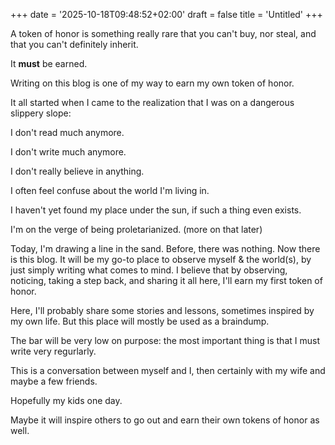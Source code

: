 +++
date = '2025-10-18T09:48:52+02:00'
draft = false
title = 'Untitled'
+++

A token of honor is something really rare that you can't buy, nor steal, and that you can't definitely inherit. 

It **must** be earned. 

Writing on this blog is one of my way to earn my own token of honor. 

It all started when I came to the realization that I was on a dangerous slippery slope:

I don't read much anymore.

I don't write much anymore. 

I don't really believe in anything. 

I often feel confuse about the world I'm living in.

I haven't yet found my place under the sun, if such a thing even exists. 

I'm on the verge of being proletarianized. (more on that later)

Today, I'm drawing a line in the sand. Before, there was nothing. Now there is this blog. It will be my go-to place to observe myself & the world(s), by just simply writing what comes to mind. I believe that by observing, noticing, taking a step back, and sharing it all here, I'll earn my first token of honor. 

Here, I'll probably share some stories and lessons, sometimes inspired by my own life. But this place will mostly be used as a braindump. 

The bar will be very low on purpose: the most important thing is that I must write very regurlarly. 

This is a conversation between myself and I, then certainly with my wife and maybe a few friends. 

Hopefully my kids one day.

Maybe it will inspire others to go out and earn their own tokens of honor as well. 


